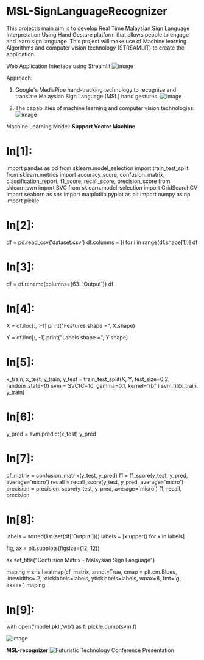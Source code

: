 # MSL-SignLanguageRecognizer
This project’s main aim is to develop Real Time Malaysian Sign Language Interpretation Using Hand Gesture platform that allows people to engage and learn sign language. This project will make use of Machine learning Algorithms and computer vision technology (STREAMLIT) to create the application.

Web Application Interface using Streamlit
![image](https://github.com/JojiWills/MSL-SignLanguageRecognizer/assets/109582424/8cbdf6b5-8b39-464d-a29b-023e785ad8ad)

Approach:

1. Google's MediaPipe hand-tracking technology to recognize and translate Malaysian Sign Language (MSL) hand gestures.
   ![image](https://github.com/JojiWills/MSL-SignLanguageRecognizer/assets/109582424/ee81d4d2-cf77-49c3-a764-95257815b448)

2. The capabilities of machine learning and computer vision technologies.
   ![image](https://github.com/JojiWills/MSL-SignLanguageRecognizer/assets/109582424/807e23b6-8e0d-43cd-a85a-dbf58da85b9e)


Machine Learning Model:
**Support Vector Machine**
# In[1]:
import pandas as pd
from sklearn.model_selection import train_test_split
from sklearn.metrics import accuracy_score, confusion_matrix, classification_report, f1_score, recall_score, precision_score
from sklearn.svm import SVC
from sklearn.model_selection import GridSearchCV
import seaborn as sns
import matplotlib.pyplot as plt
import numpy as np
import pickle

# In[2]:
df = pd.read_csv('dataset.csv')
df.columns = [i for i in range(df.shape[1])]
df

# In[3]:
df = df.rename(columns={63: 'Output'})
df

# In[4]:
X = df.iloc[:, :-1]
print("Features shape =", X.shape)

Y = df.iloc[:, -1]
print("Labels shape =", Y.shape)

# In[5]:
x_train, x_test, y_train, y_test = train_test_split(X, Y, test_size=0.2, random_state=0)
svm = SVC(C=10, gamma=0.1, kernel='rbf')
svm.fit(x_train, y_train)

# In[6]:
y_pred = svm.predict(x_test)
y_pred

# In[7]:
cf_matrix = confusion_matrix(y_test, y_pred)
f1 = f1_score(y_test, y_pred, average='micro')
recall = recall_score(y_test, y_pred, average='micro')
precision = precision_score(y_test, y_pred, average='micro')
f1, recall, precision

# In[8]:
labels = sorted(list(set(df['Output'])))
labels = [x.upper() for x in labels]

fig, ax = plt.subplots(figsize=(12, 12))

ax.set_title("Confusion Matrix - Malaysian Sign Language")

maping = sns.heatmap(cf_matrix, 
                     annot=True,
                     cmap = plt.cm.Blues, 
                     linewidths=.2,
                     xticklabels=labels,
                     yticklabels=labels, vmax=8,
                     fmt='g',
                     ax=ax
                    )
maping

# In[9]:

with open('model.pkl','wb') as f:
    pickle.dump(svm,f)

![image](https://github.com/JojiWills/MSL-SignLanguageRecognizer/assets/109582424/49f369ab-fe3e-49c2-a3b2-b14e12bf93c1)


**MSL-recognizer**
![Futuristic Technology Conference Presentation](https://github.com/JojiWills/MSL-SignLanguageRecognizer/assets/109582424/832fa047-f82d-47bc-95d9-13f822ead52c)


